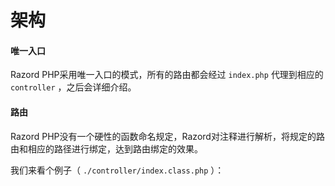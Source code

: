 # 架构

#### 唯一入口

Razord PHP采用唯一入口的模式，所有的路由都会经过 `index.php` 代理到相应的 `controller` ，之后会详细介绍。

#### 路由

Razord PHP没有一个硬性的函数命名规定，Razord对注释进行解析，将规定的路由和相应的路径进行绑定，达到路由绑定的效果。

我们来看个例子（ `./controller/index.class.php` ）：

